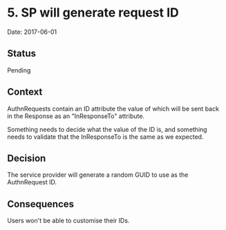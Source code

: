 # 5. SP will generate request ID

Date: 2017-06-01

## Status

Pending

## Context

AuthnRequests contain an ID attribute the value of which will be sent back in
the Response as an "InResponseTo" attribute.

Something needs to decide what the value of the ID is, and something needs to validate that the InResponseTo is the same as we expected.

## Decision

The service provider will generate a random GUID to use as the AuthnRequest ID.

## Consequences

Users won't be able to customise their IDs.
